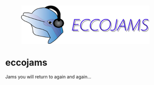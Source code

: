 

<!-- ![pic1](eccojams_text_logo.png) -->
<p align="center">
  <img width="80%" src="eccojams_text_logo.png">
</p>

# eccojams

Jams you will return to again and again...
